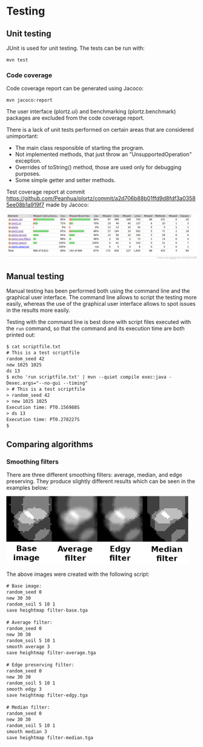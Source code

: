# Testing

## Unit testing
JUnit is used for unit testing. The tests can be run with:
```
mvn test
```

### Code coverage
Code coverage report can be generated using Jacoco:
```
mvn jacoco:report
```
The user interface (plortz.ui) and benchmarking (plortz.benchmark) packages are excluded from the code coverage report.

There is a lack of unit tests performed on certain areas that are considered unimportant:
* The main class responsible of starting the program.
* Not implemented methods, that just throw an "UnsupportedOperation" exception.
* Overrides of toString() method, those are used only for debugging purposes.
* Some simple getter and setter methods.

Test coverage report at commit https://github.com/Peanhua/plortz/commit/a2d706b88b01ffd9d8fdf3a03585ee08b1a919f7 made by Jacoco:

![Test coverage at commit a2d706b88b01ffd9d8fdf3a03585ee08b1a919f7](test-coverage.png)


## Manual testing
Manual testing has been performed both using the command line and the graphical user interface. The command line allows to script the testing more easily, whereas the use of the graphical user interface allows to spot issues in the results more easily.

Testing with the command line is best done with script files executed with the ```run``` command, so that the command and its execution time are both printed out:
```
$ cat scriptfile.txt 
# This is a test scriptfile
random_seed 42
new 1025 1025
ds 13
$ echo 'run scriptfile.txt' | mvn --quiet compile exec:java -Dexec.args="--no-gui --timing"
> # This is a test scriptfile
> random_seed 42
> new 1025 1025
Execution time: PT0.156988S
> ds 13
Execution time: PT0.278227S
$ 
```


## Comparing algorithms

### Smoothing filters
There are three different smoothing filters: average, median, and edge preserving. They produce slightly different results which can be seen in the examples below:

![Filters](filters.png)

The above images were created with the following script:
```
# Base image:
random_seed 0
new 30 30
random_soil 5 10 1
save heightmap filter-base.tga

# Average filter:
random_seed 0
new 30 30
random_soil 5 10 1
smooth average 3
save heightmap filter-average.tga

# Edge preserving filter:
random_seed 0
new 30 30
random_soil 5 10 1
smooth edgy 3
save heightmap filter-edgy.tga

# Median filter:
random_seed 0
new 30 30
random_soil 5 10 1
smooth median 3
save heightmap filter-median.tga
```
